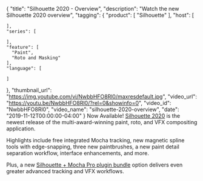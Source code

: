 {
  "title": "Silhouette 2020 - Overview",
  "description": "Watch the new Silhouette 2020 overview",
  "tagging": {
    "product": [
      "Silhouette"
    ],
    "host": [

    ],
    "series": [

    ],
    "feature": [
      "Paint",
      "Roto and Masking"
    ],
    "language": [

    ]
  },
  "thumbnail_url": "https://img.youtube.com/vi/NwbbHFO8Rl0/maxresdefault.jpg",
  "video_url": "https://youtu.be/NwbbHFO8Rl0/?rel=0&showinfo=0",
  "video_id": "NwbbHFO8Rl0",
  "video_name": "silhouette-2020-overview",
  "date": "2019-11-12T00:00:00-04:00"
}
Now Available! [Silhouette 2020](https://borisfx.com/products/silhouette/ "Boris FX Silhouette") is the newest release of the multi-award-winning paint, roto, and VFX compositing application.

Highlights include free integrated Mocha tracking, new magnetic spline tools with edge-snapping, three new paintbrushes, a new paint detail separation workflow, interface enhancements, and more.

Plus, a new [Silhouette + Mocha Pro plugin bundle](https://borisfx.com/store/?collection=bundles&product=silhouette-mocha-pro-bundle "Boris FX Silhouette and Mocha Pro Bundle") option delivers even greater advanced tracking and VFX workflows. 
